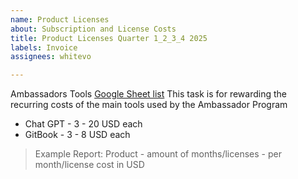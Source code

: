 ```yaml
---
name: Product Licenses
about: Subscription and License Costs
title: Product Licenses Quarter 1_2_3_4 2025
labels: Invoice
assignees: whitevo

---
```


Ambassadors Tools [Google Sheet list](https://docs.google.com/spreadsheets/d/1hFAp0dm5Tmoh29EgxC9r5XTey_EWeb9lRdrI0JCpbPk)
This task is for rewarding the recurring costs of the main tools used by the Ambassador Program

- Chat GPT - 3 - 20 USD each
- GitBook - 3 - 8 USD each

> Example Report:
> Product - amount of months/licenses - per month/license cost in USD
